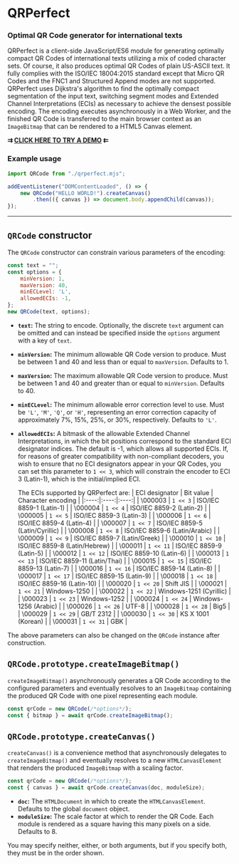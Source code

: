 # QRPerfect
### Optimal QR Code generator for international texts

QRPerfect is a client-side JavaScript/ES6 module for generating optimally compact QR Codes of international texts utilizing a mix of coded character sets. Of course, it also produces optimal QR Codes of plain US-ASCII text. It fully complies with the ISO/IEC 18004:2015 standard except that Micro QR Codes and the FNC1 and Structured Append modes are not supported. QRPerfect uses Dijkstra's algorithm to find the optimally compact segmentation of the input text, switching segment modes and Extended Channel Interpretations (ECIs) as necessary to achieve the densest possible encoding. The encoding executes asynchronously in a Web Worker, and the finished QR Code is transferred to the main browser context as an `ImageBitmap` that can be rendered to a HTML5 Canvas element.

**⇉ [CLICK HERE TO TRY A DEMO](https://whitslack.github.io/qrperfect/demo.html) ⇇**

### Example usage

```javascript
import QRCode from "./qrperfect.mjs";

addEventListener("DOMContentLoaded", () => {
    new QRCode("HELLO WORLD!").createCanvas()
        .then(({ canvas }) => document.body.appendChild(canvas));
});
```

----

## `QRCode` constructor

The `QRCode` constructor can constrain various parameters of the encoding:

```javascript
const text = "";
const options = {
    minVersion: 1,
    maxVersion: 40,
    minECLevel: 'L',
    allowedECIs: -1,
};
new QRCode(text, options);
```

* **`text`:** The string to encode. Optionally, the discrete `text` argument can be omitted and can instead be specified inside the `options` argument with a key of `text`.
* **`minVersion`:** The minimum allowable QR Code version to produce. Must be between 1 and 40 and less than or equal to `maxVersion`. Defaults to 1.
* **`maxVersion`:** The maximum allowable QR Code version to produce. Must be between 1 and 40 and greater than or equal to `minVersion`. Defaults to 40.
* **`minECLevel`:** The minimum allowable error correction level to use. Must be `'L'`, `'M'`, `'Q'`, or `'H'`, representing an error correction capacity of approximately 7%, 15%, 25%, or 30%, respectively. Defaults to `'L'`.
* **`allowedECIs`:** A bitmask of the allowable Extended Channel Interpretations, in which the bit positions correspond to the standard ECI designator indices. The default is -1, which allows all supported ECIs. If, for reasons of greater compatibility with non-compliant decoders, you wish to ensure that no ECI designators appear in your QR Codes, you can set this parameter to `1 << 3`, which will constrain the encoder to ECI 3 (Latin-1), which is the initial/implied ECI.

    The ECIs supported by QRPerfect are:
    | ECI designator | Bit value | Character encoding |
    |:----:|:----:|:----:|
    | \000003 | `1 << 3` | ISO/IEC 8859-1 (Latin-1) |
    | \000004 | `1 << 4` | ISO/IEC 8859-2 (Latin-2) |
    | \000005 | `1 << 5` | ISO/IEC 8859-3 (Latin-3) |
    | \000006 | `1 << 6` | ISO/IEC 8859-4 (Latin-4) |
    | \000007 | `1 << 7` | ISO/IEC 8859-5 (Latin/Cyrillic) |
    | \000008 | `1 << 8` | ISO/IEC 8859-6 (Latin/Arabic) |
    | \000009 | `1 << 9` | ISO/IEC 8859-7 (Latin/Greek) |
    | \000010 | `1 << 10` | ISO/IEC 8859-8 (Latin/Hebrew) |
    | \000011 | `1 << 11` | ISO/IEC 8859-9 (Latin-5) |
    | \000012 | `1 << 12` | ISO/IEC 8859-10 (Latin-6) |
    | \000013 | `1 << 13` | ISO/IEC 8859-11 (Latin/Thai) |
    | \000015 | `1 << 15` | ISO/IEC 8859-13 (Latin-7) |
    | \000016 | `1 << 16` | ISO/IEC 8859-14 (Latin-8) |
    | \000017 | `1 << 17` | ISO/IEC 8859-15 (Latin-9) |
    | \000018 | `1 << 18` | ISO/IEC 8859-16 (Latin-10) |
    | \000020 | `1 << 20` | Shift JIS |
    | \000021 | `1 << 21` | Windows-1250 |
    | \000022 | `1 << 22` | Windows-1251 (Cyrillic) |
    | \000023 | `1 << 23` | Windows-1252 |
    | \000024 | `1 << 24` | Windows-1256 (Arabic) |
    | \000026 | `1 << 26` | UTF-8 |
    | \000028 | `1 << 28` | Big5 |
    | \000029 | `1 << 29` | GB/T 2312 |
    | \000030 | `1 << 30` | KS X 1001 (Korean) |
    | \000031 | `1 << 31` | GBK |

The above parameters can also be changed on the `QRCode` instance after construction.

## `QRCode.prototype.createImageBitmap()`

`createImageBitmap()` asynchronously generates a QR Code according to the configured parameters and eventually resolves to an `ImageBitmap` containing the produced QR Code with one pixel representing each module.

```javascript
const qrCode = new QRCode(/*options*/);
const { bitmap } = await qrCode.createImageBitmap();
```

## `QRCode.prototype.createCanvas()`

`createCanvas()` is a convenience method that asynchronously delegates to `createImageBitmap()` and eventually resolves to a new `HTMLCanvasElement` that renders the produced `ImageBitmap` with a scaling factor.

```javascript
const qrCode = new QRCode(/*options*/);
const { canvas } = await qrCode.createCanvas(doc, moduleSize);
```

* **`doc`:** The `HTMLDocument` in which to create the `HTMLCanvasElement`. Defaults to the global `document` object.
* **`moduleSize`:** The scale factor at which to render the QR Code. Each module is rendered as a square having this many pixels on a side. Defaults to 8.

You may specify neither, either, or both arguments, but if you specify both, they must be in the order shown.
